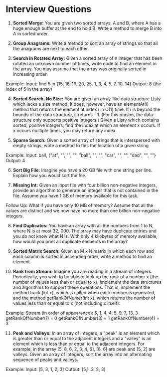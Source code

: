 # Interview Questions

1. **Sorted Merge:** You are given two sorted arrays, A and B, where A has a huge enough buffer at the end to hold B. Write a method to merge B into A in sorted order.

2. **Group Anagrams:** Write a method to sort an array of strings so that all the anagrams are next to each other.

3. **Search in Rotated Array:** Given a sorted array of n integer that has been rotated an unknown number of times, write code to find an element in the array. You may assume that the array was originally sorted in increasing order.

Example:
Input: find 5 in {15, 16, 19, 20, 25, 1, 3, 4, 5, 7, 10, 14}
Output: 8 (the index of 5 in the array)

4. **Sorted Search, No Size:** You are given an array-like data structure Listy which lacks a size method. It does, however, have an elementAt(i) method that returns the element at index i in O(1) time. If i is beyond the bounds of the data structure, it returns - 1. (For this reason, the data structure only supports positive integers.) Given a Listy which contains sorted, positive integers, find the index at which an element x occurs. If x occurs multiple times, you may return any index.

5. **Sparse Search:** Given a sorted array of strings that is interspersed with empty strings, write a method to fins the location of a given string

Example:
Input: ball, {"at", "", "", "", "ball", "", "", "car", "", "", "dad", "", ""}
Output: 4

6. **Sort Big File:** Imagine you have a 20 GB file with one string per line. Explain how you would sort the file.

7. **Missing Int:** Given an input file with four billion non-negative integers, provide an algorithm to generate an integer that is not contained in the file. Assume you have 1 GB of memory available for this task.

Follow Up:
What if you have only 10 MB of memory? Assume that all the values are distinct and we now have no more than one billion non-negative integers.

8. **Find Duplicates:** You have an array with all the numbers from 1 to N, where N is at most 32, 000. The array may have duplicate entries and you do not know what N is. With only 4 kilobytes of memory available, how would you print all duplicate elements in the array?

9. **Sorted Matrix Search:** Given an M x N matrix in which each row and each column is sorted in ascending order, write a method to find an element.

10. **Rank from Stream:** Imagine you are reading in a stream of integers. Periodically, you wish to be able to look up the rank of a number x (the number of values less than or equal to x). Implement the data structures and algorithms to support these operations. That is, implement the method track (int x), which is called when each number is generated, and the method getRankOfNumer(int x), which returns the number of values less than or equal to x (not including x itself).

Example:
Stream (in order of appearance): 5, 1, 4, 4, 5, 9, 7, 13, 3
getRankOfNumber(1) = 0
getRankOfNumber(3) = 1
getRankOfNumber(4) = 3

11. **Peak and Valleys:** In an array of integers, a "peak" is an element which is greater than or equal to the adjacent integers and a "valley" is an element which is less than or equal to the adjacent integers. For example, in the array [5, 8, 6, 2, 3, 4, 6], [8, 6] are peak and [5, 2] are valleys. Given an array of integers, sort the array into an alternating sequence of peaks and valleys.

Example:
Input: [5, 3, 1, 2, 3]
Output: [5,1, 3, 2, 3]
